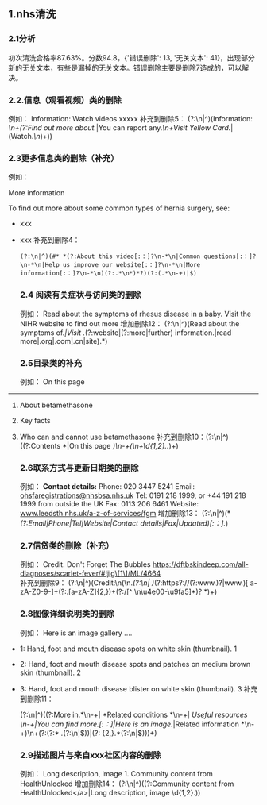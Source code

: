 ## 1.nhs清洗

### 2.1分析

初次清洗合格率87.63%。分数94.8，{'错误删除': 13, '无关文本': 41}，出现部分新的无关文本，有些是漏掉的无关文本。错误删除主要是删除7造成的，可以解决。

### 2.2.信息（观看视频）类的删除

例如：
Information:
Watch videos xxxxx
补充到删除5：
(?:\n|^)(Information: *\n+(?:Find out more about.*|You can report any.*\n+Visit Yellow Card.*|(Watch.*\n*)+))

### 2.3更多信息类的删除（补充）

例如：

More information

To find out more about some common types of hernia surgery, see:
*   xxx
* xxx
  补充到删除4：

  ```
  (?:\n|^)(#* *(?:About this video[:：]?\n-*\n|Common questions[:：]?\n-*\n|Help us improve our website[:：]?\n-*\n|More information[:：]?\n-*\n)(?:.*\n*)*?)(?:(.*\n-+)|$)
  ```

  ### 2.4 阅读有关症状与访问类的删除

  例如：
  Read about the symptoms of rhesus disease in a baby.
  Visit the NIHR website to find out more
  增加删除12：
  (?:\n|^)(Read about the symptoms of.*|Visit .*(?:website|(?:more|further) information.|read more|\.org|\.com|\.cn|site).*)

  ### 2.5目录类的补充

  例如：
  On this page
------------
1.  About betamethasone
2.  Key facts
3. Who can and cannot use betamethasone
   补充到删除10：(?:\n|^)((?:Contents *|On this page *)\n-+(\n+\d{1,2}\..*)+)

   ### 2.6联系方式与更新日期类的删除

   例如：
   **Contact details:**
   Phone: 020 3447 5241
   Email: ohsfaregistrations@nhsbsa.nhs.uk
   Tel: 0191 218 1999, or +44 191 218 1999 from outside the UK
   Fax: 0113 206 6461
   Website: www.leedsth.nhs.uk/a-z-of-services/fgm
   增加删除13：
   (?:\n|^)(\**(?:Email|Phone|Tel|Website|Contact details|Fax|Updated)[:：].*)

   ### 2.7信贷类的删除（补充）

   例如：
   Credit:
   Don't Forget The Bubbles
   https://dftbskindeep.com/all-diagnoses/scarlet-fever/#!jig\[1\]/ML/4664  
   补充到删除9：
   (?:\n|^)(Credit:\n(\n.*(?:\n| )*(?:https?:\/\/(?:www\.)?|www\.)[ a-zA-Z0-9-]+(?:\.[a-zA-Z]{2,})+(?:\/[^ \n\u4e00-\u9fa5]*)? *)+)

   ### 2.8图像详细说明类的删除

   例如：
   Here is an image gallery ....
*    1: Hand, foot and mouth disease spots on white skin (thumbnail). 1
*    2: Hand, foot and mouth disease spots and patches on medium brown skin (thumbnail). 2
* 3: Hand, foot and mouth disease blister on white skin (thumbnail). 3
  补充到删除11：

  (?:\n|^)((?:More in.*\n-+| *Related conditions *\n-+| *Useful resources *\n-+|You can find more.*[:：]|Here is an image.*|Related information *\n-+)\n+(?:(?:\* *.*(?:\n|$))|(?: {2,}.*(?:\n|$)))+)

  ### 2.9描述图片与来自xxx社区内容的删除

  例如：
  Long description, image 1.
  <a>Community content from HealthUnlocked</a>
  增加删除14：
  (?:\n|^)((?:<a>Community content from HealthUnlocked<\/a>|Long description, image \d{1,2}\.))

  

  